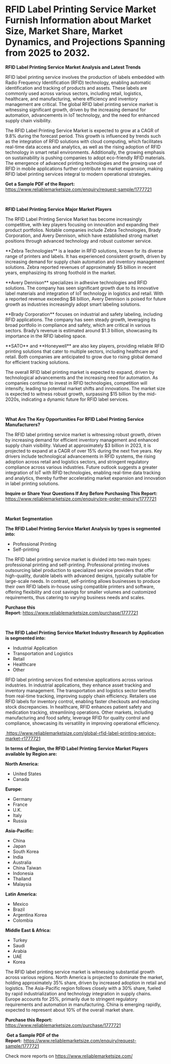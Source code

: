 <p><h1>RFID Label Printing Service Market Furnish Information about Market Size, Market Share, Market Dynamics, and Projections Spanning from 2025 to 2032.</h1></p><p><strong>RFID Label Printing Service Market Analysis and Latest Trends</strong></p>
<p><p>RFID label printing service involves the production of labels embedded with Radio Frequency Identification (RFID) technology, enabling automatic identification and tracking of products and assets. These labels are commonly used across various sectors, including retail, logistics, healthcare, and manufacturing, where efficiency and inventory management are critical. The global RFID label printing service market is witnessing significant growth, driven by the increasing demand for automation, advancements in IoT technology, and the need for enhanced supply chain visibility.</p><p>The RFID Label Printing Service Market is expected to grow at a CAGR of 9.8% during the forecast period. This growth is influenced by trends such as the integration of RFID solutions with cloud computing, which facilitates real-time data access and analytics, as well as the rising adoption of RFID technology in smart retail environments. Additionally, the growing emphasis on sustainability is pushing companies to adopt eco-friendly RFID materials. The emergence of advanced printing technologies and the growing use of RFID in mobile applications further contribute to market expansion, making RFID label printing services integral to modern operational strategies.</p></p>
<p><strong>Get a Sample PDF of the Report:&nbsp;</strong> <a href="https://www.reliablemarketsize.com/enquiry/request-sample/1777721?utm_campaign=2005&utm_medium=2&utm_source=Github&utm_content=ia&utm_term=11032025&utm_id=rfid-label-printing-service">https://www.reliablemarketsize.com/enquiry/request-sample/1777721</a></p>
<p>&nbsp;</p>
<p><strong>RFID Label Printing Service Major Market Players</strong></p>
<p><p>The RFID Label Printing Service Market has become increasingly competitive, with key players focusing on innovation and expanding their product portfolios. Notable companies include Zebra Technologies, Brady Corporation, and Avery Dennison, which have established strong market positions through advanced technology and robust customer service.</p><p>**Zebra Technologies** is a leader in RFID solutions, known for its diverse range of printers and labels. It has experienced consistent growth, driven by increasing demand for supply chain automation and inventory management solutions. Zebra reported revenues of approximately $5 billion in recent years, emphasizing its strong foothold in the market.</p><p>**Avery Dennison** specializes in adhesive technologies and RFID solutions. The company has seen significant growth due to its innovative label materials and integration of IoT technology in logistics and retail. With a reported revenue exceeding $8 billion, Avery Dennison is poised for future growth as industries increasingly adopt smart labeling solutions.</p><p>**Brady Corporation** focuses on industrial and safety labeling, including RFID applications. The company has seen steady growth, leveraging its broad portfolio in compliance and safety, which are critical in various sectors. Brady’s revenue is estimated around $1.3 billion, showcasing its importance in the RFID labeling space.</p><p>**SATO** and **Honeywell** are also key players, providing reliable RFID printing solutions that cater to multiple sectors, including healthcare and retail. Both companies are anticipated to grow due to rising global demand for efficient tracking solutions.</p><p>The overall RFID label printing market is expected to expand, driven by technological advancements and the increasing need for automation. As companies continue to invest in RFID technologies, competition will intensify, leading to potential market shifts and innovations. The market size is expected to witness robust growth, surpassing $15 billion by the mid-2020s, indicating a dynamic future for RFID label services.</p></p>
<p>&nbsp;</p>
<p><strong>What Are The Key Opportunities For RFID Label Printing Service Manufacturers?</strong></p>
<p><p>The RFID label printing service market is witnessing robust growth, driven by increasing demand for efficient inventory management and enhanced supply chain visibility. Valued at approximately $3 billion in 2023, it is projected to expand at a CAGR of over 15% during the next five years. Key drivers include technological advancements in RFID systems, the rising adoption across retail and logistics sectors, and stringent regulatory compliance across various industries. Future outlook suggests a greater integration of IoT with RFID technologies, enabling real-time data tracking and analytics, thereby further accelerating market expansion and innovation in label printing solutions.</p></p>
<p><strong>Inquire or Share Your Questions If Any Before Purchasing This Report:</strong> <a href="https://www.reliablemarketsize.com/enquiry/pre-order-enquiry/1777721?utm_campaign=2005&utm_medium=2&utm_source=Github&utm_content=ia&utm_term=11032025&utm_id=rfid-label-printing-service">https://www.reliablemarketsize.com/enquiry/pre-order-enquiry/1777721</a></p>
<p>&nbsp;</p>
<p><strong>Market Segmentation</strong></p>
<p><strong>The RFID Label Printing Service Market Analysis by types is segmented into:</strong></p>
<p><ul><li>Professional Printing</li><li>Self-printing</li></ul></p>
<p><p>The RFID label printing service market is divided into two main types: professional printing and self-printing. Professional printing involves outsourcing label production to specialized service providers that offer high-quality, durable labels with advanced designs, typically suitable for large-scale needs. In contrast, self-printing allows businesses to produce their own RFID labels in-house using compatible printers and software, offering flexibility and cost savings for smaller volumes and customized requirements, thus catering to varying business needs and scales.</p></p>
<p><strong>Purchase this Report:&nbsp;</strong><a href="https://www.reliablemarketsize.com/purchase/1777721?utm_campaign=2005&utm_medium=2&utm_source=Github&utm_content=ia&utm_term=11032025&utm_id=rfid-label-printing-service">https://www.reliablemarketsize.com/purchase/1777721</a></p>
<p>&nbsp;</p>
<p><strong>The RFID Label Printing Service Market Industry Research by Application is segmented into:</strong></p>
<p><ul><li>Industrial Application</li><li>Transportation and Logistics</li><li>Retail</li><li>Healthcare</li><li>Other</li></ul></p>
<p><p>RFID label printing services find extensive applications across various industries. In industrial applications, they enhance asset tracking and inventory management. The transportation and logistics sector benefits from real-time tracking, improving supply chain efficiency. Retailers use RFID labels for inventory control, enabling faster checkouts and reducing stock discrepancies. In healthcare, RFID enhances patient safety and medication tracking, streamlining operations. Other markets, including manufacturing and food safety, leverage RFID for quality control and compliance, showcasing its versatility in improving operational efficiency.</p></p>
<p><a href="https://www.reliablemarketsize.com/global-rfid-label-printing-service-market-r1777721?utm_campaign=2005&utm_medium=2&utm_source=Github&utm_content=ia&utm_term=11032025&utm_id=rfid-label-printing-service">&nbsp;https://www.reliablemarketsize.com/global-rfid-label-printing-service-market-r1777721</a></p>
<p><strong>In terms of Region, the RFID Label Printing Service Market Players available by Region are:</strong></p>
<p>
    <p> <strong> North America: </strong>
        <ul>
            <li>United States</li>
            <li>Canada</li>
        </ul>
        </p> 
    <p> <strong> Europe: </strong>
        <ul>
            <li>Germany</li>
            <li>France</li>
            <li>U.K.</li>
            <li>Italy</li>
            <li>Russia</li>
        </ul>
        </p> 
    <p> <strong> Asia-Pacific: </strong>
        <ul>
            <li>China</li>
            <li>Japan</li>
            <li>South Korea</li>
            <li>India</li>
            <li>Australia</li>
            <li>China Taiwan</li>
            <li>Indonesia</li>
            <li>Thailand</li>
            <li>Malaysia</li>
        </ul>
        </p> 
    <p> <strong> Latin America: </strong>
        <ul>
            <li>Mexico</li>
            <li>Brazil</li>
            <li>Argentina Korea</li>
            <li>Colombia</li>
        </ul>
        </p> 
    <p> <strong> Middle East & Africa: </strong>
        <ul>
            <li>Turkey</li>
            <li>Saudi</li>
            <li>Arabia</li>
            <li>UAE</li>
            <li>Korea</li>
        </ul>
    </p>
    </p>
<p><p>The RFID label printing service market is witnessing substantial growth across various regions. North America is projected to dominate the market, holding approximately 35% share, driven by increased adoption in retail and logistics. The Asia-Pacific region follows closely with a 30% share, fueled by rapid industrialization and technology integration in supply chains. Europe accounts for 25%, primarily due to stringent regulatory requirements and automation in manufacturing. China is emerging rapidly, expected to represent about 10% of the overall market share.</p></p>
<p><strong>Purchase this Report: </strong><a href="https://www.reliablemarketsize.com/purchase/1777721?utm_campaign=2005&utm_medium=2&utm_source=Github&utm_content=ia&utm_term=11032025&utm_id=rfid-label-printing-service">https://www.reliablemarketsize.com/purchase/1777721</a></p>
<p>&nbsp;<strong>Get a Sample PDF of the Report:&nbsp;&nbsp;</strong><a href="https://www.reliablemarketsize.com/enquiry/request-sample/1777721?utm_campaign=2005&utm_medium=2&utm_source=Github&utm_content=ia&utm_term=11032025&utm_id=rfid-label-printing-service">https://www.reliablemarketsize.com/enquiry/request-sample/1777721</a></p>
<p><strong></strong></p>
<p>Check more reports on <a href="https://www.reliablemarketsize.com/?utm_campaign=2005&utm_medium=2&utm_source=Github&utm_content=ia&utm_term=11032025&utm_id=rfid-label-printing-service">https://www.reliablemarketsize.com/</a></p>